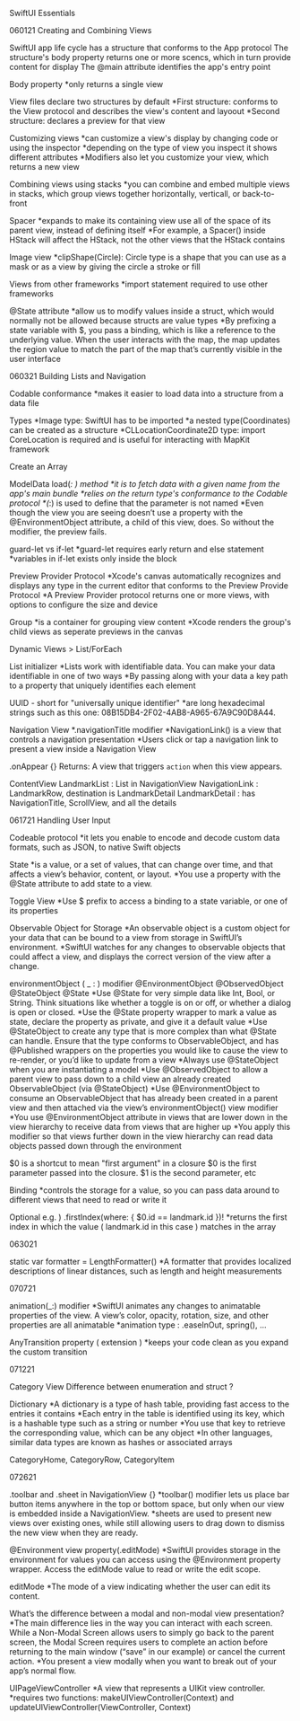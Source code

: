 SwiftUI Essentials

060121
Creating and Combining Views 

SwiftUI app life cycle has a structure that conforms to the App protocol
The structure's body property returns one or more scencs, which in turn provide content for display
The @main attribute identifies the app's entry point 

Body property
*only returns a single view 

View files declare two structures by default
*First structure: conforms to the View protocol and describes the view's content and layoout
*Second structure: declares a preview for that view

Customizing views
*can customize a view's display by changing code or using the inspector
*depending on the type of view you inspect it shows different attributes
*Modifiers also let you customize your view, which returns a new view

Combining views using stacks
*you can combine and embed multiple views in stacks, which group views together horizontally, verticall, or back-to-front

Spacer
*expands to make its containing view use all of the space of its parent view, instead of defining itself
*For example, a Spacer() inside HStack will affect the HStack, not the other views that the HStack contains

Image view
*clipShape(Circle): Circle type is a shape that you can use as a mask or as a view by giving the circle a stroke or fill

Views from other frameworks
*import statement required to use other frameworks

@State attribute
*allow us to modify values inside a struct, which would normally not be allowed because structs are value types
*By prefixing a state variable with $, you pass a binding, which is like a reference to the underlying value. When the user interacts with the map, the map updates the region value to match the part of the map that’s currently visible in the user interface


060321
Building Lists and Navigation

Codable conformance
*makes it easier to load data into a structure from a data file

Types
*Image type: SwiftUI has to be imported
*a nested type(Coordinates) can be created as a structure 
*CLLocationCoordinate2D type: import CoreLocation is required and is useful for interacting with MapKit framework

Create an Array

ModelData
load(_: ) method 
*it is to fetch data with a given name from the app's main bundle
*relies on the return type's conformance to the Codable protocol
*(_:) is used to define that the parameter is not named
*Even though the view you are seeing doesn’t use a property with the @EnvironmentObject attribute, a child of this view, does. So without the modifier, the preview fails.

guard-let vs if-let
*guard-let requires early return and else statement
*variables in if-let exists only inside the block

Preview Provider Protocol
*Xcode's canvas automatically recognizes and displays any type in the current editor that conforms to the Preview Provide Protocol
*A Preview Provider protocol returns one or more views, with options to configure the size and device

Group
*is a container for grouping view content
*Xcode renders the group's child views as seperate previews in the canvas

Dynamic Views > List/ForEach

List initializer
*Lists work with identifiable data. You can make your data identifiable in one of two ways
*By passing along with your data a key path to a property that uniquely identifies each element

UUID - short for "universally unique identifier"
*are long hexadecimal strings such as this one: 08B15DB4-2F02-4AB8-A965-67A9C90D8A44.

Navigation View
*.navigationTitle modifier
*NavigationLink() is a view that controls a navigation presentation
*Users click or tap a navigation link to present a view inside a Navigation View

.onAppear {} Returns: A view that triggers `action` when this view appears.

<Views Structure>
ContentView
    LandmarkList : List in NavigationView
    NavigationLink : LandmarkRow, destination is LandmarkDetail
            LandmarkDetail : has NavigationTitle, ScrollView, and all the details

061721
Handling User Input

Codeable protocol 
*it lets you enable to encode and decode custom data formats, such as JSON, to native Swift objects

State 
*is a value, or a set of values, that can change over time, and that affects a view’s behavior, content, or layout. 
*You use a property with the @State attribute to add state to a view.

Toggle View
*Use $ prefix to access a binding to a state variable, or one of its properties

Observable Object for Storage
*An observable object is a custom object for your data that can be bound to a view from storage in SwiftUI’s environment. 
*SwiftUI watches for any changes to observable objects that could affect a view, and displays the correct version of the view after a change.

environmentObject ( _ : ) modifier
@EnvironmentObject 
@ObservedObject
@StateObject
@State
*Use @State for very simple data like Int, Bool, or String. Think situations like whether a toggle is on or off, or whether a dialog is open or closed.
*Use the @State property wrapper to mark a value as state, declare the property as private, and give it a default value
*Use @StateObject to create any type that is more complex than what @State can handle. Ensure that the type conforms to ObservableObject, and has @Published wrappers on the properties you would like to cause the view to re-render, or you’d like to update from a view
*Always use @StateObject when you are instantiating a model
*Use @ObservedObject to allow a parent view to pass down to a child view an already created ObservableObject (via @StateObject)
*Use @EnvironmentObject to consume an ObservableObject that has already been created in a parent view and then attached via the view’s environmentObject() view modifier
*You use @EnvironmentObject attribute in views that are lower down in the view hierarchy to receive data from views that are higher up
*You apply this modifier so that views further down in the view hierarchy can read data objects passed down through the environment

$0 is a shortcut to mean "first argument" in a closure
$0 is the first parameter passed into the closure. $1 is the second parameter, etc

Binding
*controls the storage for a value, so you can pass data around to different views that need to read or write it

Optional
e.g. ) .firstIndex(where: { $0.id == landmark.id })!
*returns the first index in which the value ( landmark.id in this case ) matches in the array

063021

static var formatter = LengthFormatter()
*A formatter that provides localized descriptions of linear distances, such as length and height measurements

070721

animation(_:) modifier
*SwiftUI animates any changes to animatable properties of the view. A view’s color, opacity, rotation, size, and other properties are all animatable
*animation type : .easeInOut, spring(), ...

AnyTransition property ( extension )
*keeps your code clean as you expand the custom transition

071221

Category View
Difference between enumeration and struct ?

Dictionary
*A dictionary is a type of hash table, providing fast access to the entries it contains
*Each entry in the table is identified using its key, which is a hashable type such as a string or number
*You use that key to retrieve the corresponding value, which can be any object
*In other languages, similar data types are known as hashes or associated arrays

CategoryHome, CategoryRow, CategoryItem

072621

.toolbar and .sheet in NavigationView {}
*toolbar() modifier lets us place bar button items anywhere in the top or bottom space, but only when our view is embedded inside a NavigationView.
*sheets are used to present new views over existing ones, while still allowing users to drag down to dismiss the new view when they are ready.

@Environment view property(\.editMode)
*SwiftUI provides storage in the environment for values you can access using the @Environment property wrapper. Access the editMode value to read or write the edit scope.

editMode
*The mode of a view indicating whether the user can edit its content.

What’s the difference between a modal and non-modal view presentation?
*The main difference lies in the way you can interact with each screen. While a Non-Modal Screen allows users to simply go back to the parent screen, the Modal Screen requires users to complete an action before returning to the main window (“save” in our example) or cancel the current action.
*You present a view modally when you want to break out of your app’s normal flow.


UIPageViewController
*A view that represents a UIKit view controller.
*requires two functions: makeUIViewController(Context) and updateUIViewController(ViewController, Context) 

